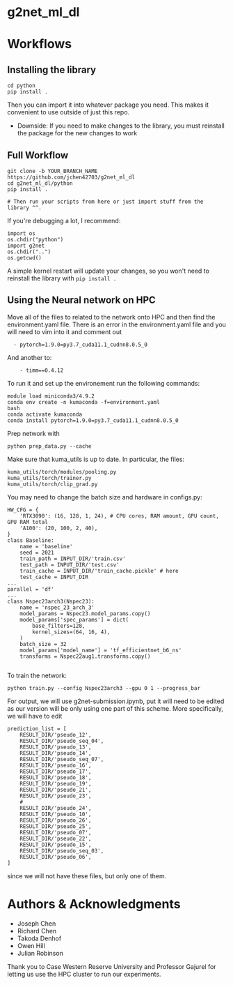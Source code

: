 # g2net_ml_dl

# Workflows

## Installing the library

```
cd python
pip install .
```

Then you can import it into whatever package you need. This makes it convenient to use outside of just this repo.

- Downside: If you need to make changes to the library, you must reinstall the package for the new changes to work

## Full Workflow

```
git clone -b YOUR_BRANCH_NAME https://github.com/jchen42703/g2net_ml_dl
cd g2net_ml_dl/python
pip install .

# Then run your scripts from here or just import stuff from the library ^^.
```

If you're debugging a lot, I recommend:

```
import os
os.chdir("python")
import g2net
os.chdir("..")
os.getcwd()
```

A simple kernel restart will update your changes, so you won't need to reinstall the library with `pip install .`

## Using the Neural network on HPC

Move all of the files to related to the network onto HPC and then find the environment.yaml file.
There is an error in the environment.yaml file and you will need to vim into it and comment out

```
  - pytorch=1.9.0=py3.7_cuda11.1_cudnn8.0.5_0

```

And another to:

```
    - timm==0.4.12
```

To run it and set up the environement run the following commands:

```
module load miniconda3/4.9.2
conda env create -n kumaconda -f=environment.yaml
bash
conda activate kumaconda
conda install pytorch=1.9.0=py3.7_cuda11.1_cudnn8.0.5_0
```

Prep network with

```
python prep_data.py --cache
```

Make sure that kuma_utils is up to date. In particular, the files:

```
kuma_utils/torch/modules/pooling.py
kuma_utils/torch/trainer.py
kuma_utils/torch/clip_grad.py
```

You may need to change the batch size and hardware in configs.py:

```
HW_CFG = {
    'RTX3090': (16, 128, 1, 24), # CPU cores, RAM amount, GPU count, GPU RAM total
    'A100': (20, 100, 2, 40),
}
class Baseline:
    name = 'baseline'
    seed = 2021
    train_path = INPUT_DIR/'train.csv'
    test_path = INPUT_DIR/'test.csv'
    train_cache = INPUT_DIR/'train_cache.pickle' # here
    test_cache = INPUT_DIR
...
parallel = 'df'
...
class Nspec23arch3(Nspec23):
    name = 'nspec_23_arch_3'
    model_params = Nspec23.model_params.copy()
    model_params['spec_params'] = dict(
        base_filters=128,
        kernel_sizes=(64, 16, 4),
    )
    batch_size = 32
    model_params['model_name'] = 'tf_efficientnet_b6_ns'
    transforms = Nspec22aug1.transforms.copy()


```

To train the network:

```
python train.py --config Nspec23arch3 --gpu 0 1 --progress_bar

```

For output, we will use g2net-submission.ipynb, put it will need to be edited as our version will
be only using one part of this scheme. More specifically, we will have to edit

```
prediction_list = [
    RESULT_DIR/'pseudo_12',
    RESULT_DIR/'pseudo_seq_04',
    RESULT_DIR/'pseudo_13',
    RESULT_DIR/'pseudo_14',
    RESULT_DIR/'pseudo_seq_07',
    RESULT_DIR/'pseudo_16',
    RESULT_DIR/'pseudo_17',
    RESULT_DIR/'pseudo_18',
    RESULT_DIR/'pseudo_19',
    RESULT_DIR/'pseudo_21',
    RESULT_DIR/'pseudo_23',
    #
    RESULT_DIR/'pseudo_24',
    RESULT_DIR/'pseudo_10',
    RESULT_DIR/'pseudo_26',
    RESULT_DIR/'pseudo_25',
    RESULT_DIR/'pseudo_07',
    RESULT_DIR/'pseudo_22',
    RESULT_DIR/'pseudo_15',
    RESULT_DIR/'pseudo_seq_03',
    RESULT_DIR/'pseudo_06',
]
```

since we will not have these files, but only one of them.

# Authors & Acknowledgments

- Joseph Chen
- Richard Chen
- Takoda Denhof
- Owen Hill
- Julian Robinson

Thank you to Case Western Reserve University and Professor Gajurel for letting us use the HPC cluster to run our experiments.
